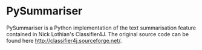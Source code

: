 # PySummariser

PySummariser is a Python implementation of the text summarisation feature
contained in Nick Lothian's Classifier4J. The original source code can be found
here http://classifier4j.sourceforge.net/.
